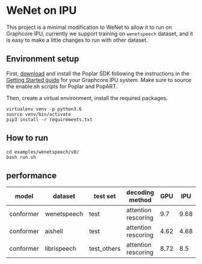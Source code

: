 # WeNet on IPU
This project is a minimal modification to WeNet to allow it to run on Graphcore IPU, currently we support training on `wenetspeech` dataset, and it is easy to make a little changes to run with other dataset.



## Environment setup

First, [download](https://downloads.graphcore.ai) and install the Poplar SDK following the instructions in the [Getting Started guide](https://docs.graphcore.ai/en/latest/) for your Graphcore IPU system. Make sure to source the enable.sh scripts for Poplar and PopART.

Then, create a virtual environment, install the required packages.

```
virtualenv venv -p python3.6
source venv/bin/activate
pip3 install -r requirements.txt
````

## How to run

```
cd examples/wenetspeech/s0/
bash run.sh
```
## performance


|model|dataset|test set|decoding method|GPU|IPU|
|---|---|---|---|---|---|
|conformer|wenetspeech|test|attention rescoring|9.7|9.68|
|conformer|aishell|test|attention rescoring|4.62|4.68|
|conformer|librispeech|test_others|attention rescoring|8.72|8.5|
